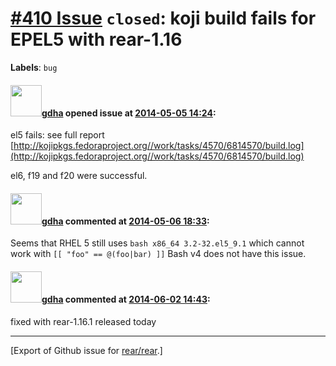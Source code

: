 [\#410 Issue](https://github.com/rear/rear/issues/410) `closed`: koji build fails for EPEL5 with rear-1.16
==========================================================================================================

**Labels**: `bug`

#### <img src="https://avatars.githubusercontent.com/u/888633?u=cdaeb31efcc0048d3619651aa18dd4b76e636b21&v=4" width="50">[gdha](https://github.com/gdha) opened issue at [2014-05-05 14:24](https://github.com/rear/rear/issues/410):

el5 fails: see full report
[http://kojipkgs.fedoraproject.org//work/tasks/4570/6814570/build.log](http://kojipkgs.fedoraproject.org//work/tasks/4570/6814570/build.log)

el6, f19 and f20 were successful.

#### <img src="https://avatars.githubusercontent.com/u/888633?u=cdaeb31efcc0048d3619651aa18dd4b76e636b21&v=4" width="50">[gdha](https://github.com/gdha) commented at [2014-05-06 18:33](https://github.com/rear/rear/issues/410#issuecomment-42341041):

Seems that RHEL 5 still uses `bash x86_64 3.2-32.el5_9.1` which cannot
work with `[[ "foo" == @(foo|bar) ]]` Bash v4 does not have this issue.

#### <img src="https://avatars.githubusercontent.com/u/888633?u=cdaeb31efcc0048d3619651aa18dd4b76e636b21&v=4" width="50">[gdha](https://github.com/gdha) commented at [2014-06-02 14:43](https://github.com/rear/rear/issues/410#issuecomment-44845479):

fixed with rear-1.16.1 released today

------------------------------------------------------------------------

\[Export of Github issue for
[rear/rear](https://github.com/rear/rear).\]

